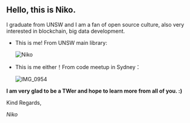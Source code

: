 ## Hello, this is Niko.

I graduate from UNSW and I am a fan of open source culture, also very interested in blockchain, big data development.



- This is me! From UNSW main library:

  ![Niko](https://cdn.jsdelivr.net/gh/pyf0311/myPrivateIMGBed/markdown/1651927633801.jpg)

- This is me either！From code meetup in Sydney：

  ![IMG_0954](https://cdn.jsdelivr.net/gh/pyf0311/myPrivateIMGBed/markdown/1651927814737.JPG)



**I am very glad to be a TWer and hope to learn more from all of you. :)**

Kind Regards,

*Niko*
